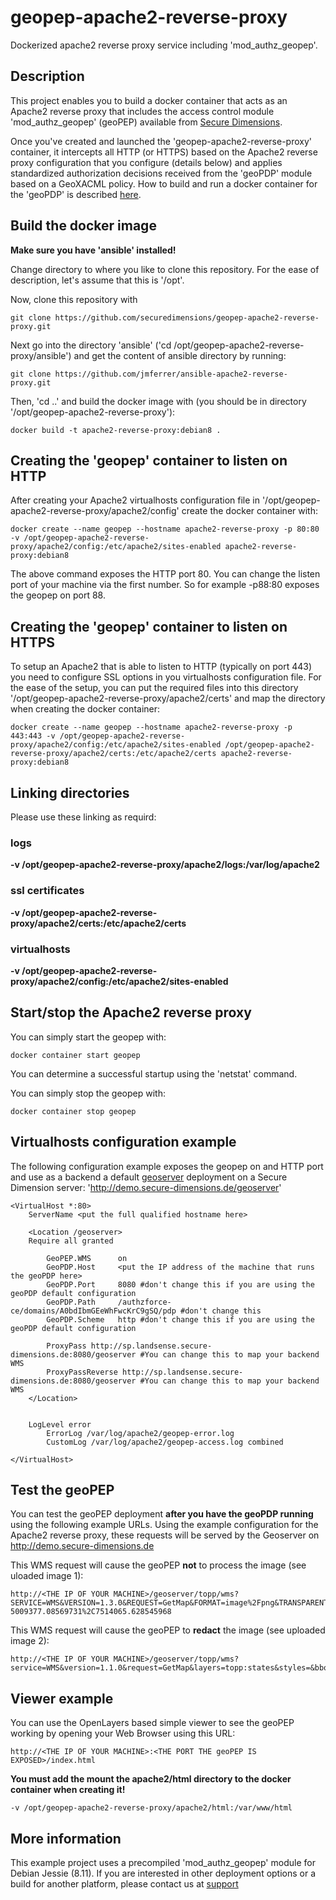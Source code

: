 # geopep-apache2-reverse-proxy
Dockerized apache2 reverse proxy service including 'mod_authz_geopep'.

## Description
This project enables you to build a docker container that acts as an Apache2 reverse proxy
that includes the access control module 'mod_authz_geopep' (geoPEP) available from [Secure Dimensions](https://www.secure-dimensions.de).

Once you've created and launched the 'geopep-apache2-reverse-proxy' container, it intercepts all HTTP (or HTTPS) based on the
Apache2 reverse proxy configuration that you configure (details below) and applies standardized authorization decisions received 
from the 'geoPDP' module based on a GeoXACML policy. How to build and run a docker container for the 'geoPDP' is described [here](https://github.com/securedimensions/geopdp-docker).

## Build the docker image
**Make sure you have 'ansible' installed!**

Change directory to where you like to clone this repository. For the ease of description, let's assume that this is '/opt'.

Now, clone this repository with
```
git clone https://github.com/securedimensions/geopep-apache2-reverse-proxy.git
```

Next go into the directory 'ansible' ('cd /opt/geopep-apache2-reverse-proxy/ansible') and 
get the content of ansible directory by running:
```
git clone https://github.com/jmferrer/ansible-apache2-reverse-proxy.git
```

Then, 'cd ..' and build the docker image with (you should be in directory '/opt/geopep-apache2-reverse-proxy'):
```
docker build -t apache2-reverse-proxy:debian8 .
```

## Creating the 'geopep' container to listen on HTTP
After creating your Apache2 virtualhosts configuration file in '/opt/geopep-apache2-reverse-proxy/apache2/config' create the docker container with:
```
docker create --name geopep --hostname apache2-reverse-proxy -p 80:80 -v /opt/geopep-apache2-reverse-proxy/apache2/config:/etc/apache2/sites-enabled apache2-reverse-proxy:debian8
```
The above command exposes the HTTP port 80. You can change the listen port of your machine via the first number. So for example -p88:80 exposes the geopep on port 88.

## Creating the 'geopep' container to listen on HTTPS
To setup an Apache2 that is able to listen to HTTP (typically on port 443) you need to configure SSL options in you virtualhosts configuration file.
For the ease of the setup, you can put the required files into this directory '/opt/geopep-apache2-reverse-proxy/apache2/certs' and map the directory when creating the docker container:
```
docker create --name geopep --hostname apache2-reverse-proxy -p 443:443 -v /opt/geopep-apache2-reverse-proxy/apache2/config:/etc/apache2/sites-enabled /opt/geopep-apache2-reverse-proxy/apache2/certs:/etc/apache2/certs apache2-reverse-proxy:debian8
```

## Linking directories
Please use these linking as requird:
### logs
**-v /opt/geopep-apache2-reverse-proxy/apache2/logs:/var/log/apache2**
### ssl certificates
**-v /opt/geopep-apache2-reverse-proxy/apache2/certs:/etc/apache2/certs**

### virtualhosts
**-v /opt/geopep-apache2-reverse-proxy/apache2/config:/etc/apache2/sites-enabled**

## Start/stop the Apache2 reverse proxy
You can simply start the geopep with:
````
docker container start geopep
````
You can determine a successful startup using the 'netstat' command.

You can simply stop the geopep with:
````
docker container stop geopep
````

## Virtualhosts configuration example
The following configuration example exposes the geopep on and HTTP port and use as a backend 
a default [geoserver](http://http://geoserver.org/) deployment on a Secure Dimension server:
'http://demo.secure-dimensions.de/geoserver'

```
<VirtualHost *:80>
    ServerName <put the full qualified hostname here>

    <Location /geoserver>
	Require all granted

        GeoPEP.WMS      on
        GeoPDP.Host     <put the IP address of the machine that runs the geoPDP here>
        GeoPDP.Port     8080 #don't change this if you are using the geoPDP default configuration
        GeoPDP.Path     /authzforce-ce/domains/A0bdIbmGEeWhFwcKrC9gSQ/pdp #don't change this
        GeoPDP.Scheme   http #don't change this if you are using the geoPDP default configuration

        ProxyPass http://sp.landsense.secure-dimensions.de:8080/geoserver #You can change this to map your backend WMS
        ProxyPassReverse http://sp.landsense.secure-dimensions.de:8080/geoserver #You can change this to map your backend WMS
    </Location>


	LogLevel error
        ErrorLog /var/log/apache2/geopep-error.log
        CustomLog /var/log/apache2/geopep-access.log combined

</VirtualHost>
```

## Test the geoPEP
You can test the geoPEP deployment **after you have the geoPDP running** using the following example URLs. Using the example configuration for the Apache2 reverse proxy, these requests will be served by the Geoserver on http://demo.secure-dimensions.de

This WMS request will cause the geoPEP **not** to process the image (see uloaded image 1):
````
http://<THE IP OF YOUR MACHINE>/geoserver/topp/wms?SERVICE=WMS&VERSION=1.3.0&REQUEST=GetMap&FORMAT=image%2Fpng&TRANSPARENT=true&LAYERS=topp%3Astates&TILED=true&access_token=200fcaad3e27d4387172ea93daea8686c706f0c9&WIDTH=320&HEIGHT=320&CRS=EPSG%3A3857&STYLES=&FORMAT_OPTIONS=dpi%3A113&BBOX=-7514065.628545966%2C5009377.085697312%2C-5009377.08569731%2C7514065.628545968
````
This WMS request will cause the geoPEP to **redact** the image (see uploaded image 2):
````
http://<THE IP OF YOUR MACHINE>/geoserver/topp/wms?service=WMS&version=1.1.0&request=GetMap&layers=topp:states&styles=&bbox=-124.73142200000001,24.955967,-66.969849,49.371735&width=768&height=330&srs=EPSG:4326&format=image%2Fpng
````

## Viewer example
You can use the OpenLayers based simple viewer to see the geoPEP working by opening your Web Browser using this URL:
````
http://<THE IP OF YOUR MACHINE>:<THE PORT THE geoPEP IS EXPOSED>/index.html
````
	
**You must add the mount the apache2/html directory to the docker container when creating it!**
````
-v /opt/geopep-apache2-reverse-proxy/apache2/html:/var/www/html
````
	
## More information
This example project uses a precompiled 'mod_authz_geopep' module for Debian Jessie (8.11).
If you are interested in other deployment options or a build for another platform, please contact us at [support](mailto:support@secure-dimensions.de)
